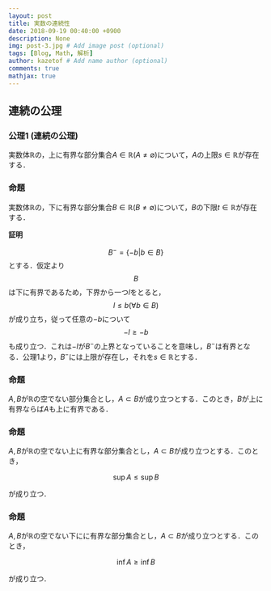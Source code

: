 ```yaml
---
layout: post
title: 実数の連続性
date: 2018-09-19 00:40:00 +0900
description: None
img: post-3.jpg # Add image post (optional)
tags: [Blog, Math, 解析]
author: kazetof # Add name author (optional)
comments: true
mathjax: true
---
```


## 連続の公理

### 公理1 (連続の公理)
実数体$\mathbb{R}$の，上に有界な部分集合$A \in \mathbb{R} (A \neq \emptyset)$について，$A$の上限$s \in \mathbb{R}$が存在する．

### 命題
実数体$\mathbb{R}$の，下に有界な部分集合$B \in \mathbb{R} (B \neq \emptyset)$について，$B$の下限$t \in \mathbb{R}$が存在する．

**証明**

$$B^{-} = \{ -b | b \in B\}$$
とする．仮定より$$B$$は下に有界であるため，下界から一つ$l$をとると，$$l \leq b ( \forall b \in B)$$が成り立ち，従って任意の$-b$について$$-l \geq -b$$も成り立つ．これは$-l$が$B^{-}$の上界となっていることを意味し，$B^{-}$は有界となる．公理1より，$B^{-}$には上限が存在し，それを$s \in \mathbb{R}$とする．


### 命題
$A, B$が$\mathbb{R}$の空でない部分集合とし，$A \subset B$が成り立つとする．このとき，$B$が上に有界ならば$A$も上に有界である．

### 命題
$A, B$が$\mathbb{R}$の空でない上に有界な部分集合とし，$A \subset B$が成り立つとする．このとき，

$$
\sup{A} \leq \sup{B}
$$

が成り立つ．

### 命題
$A, B$が$\mathbb{R}$の空でない下にに有界な部分集合とし，$A \subset B$が成り立つとする．このとき，

$$
\inf{A} \geq \inf{B}
$$

が成り立つ．